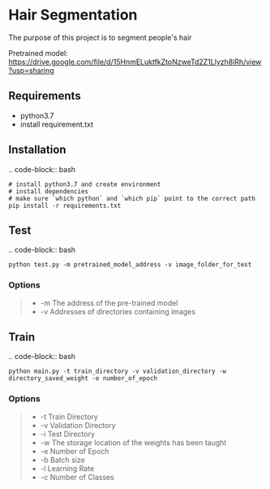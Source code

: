 Hair Segmentation
===========
The purpose of this project is to segment people's hair


Pretrained model: https://drive.google.com/file/d/15HnmELuktfkZtoNzweTd2Z1Llyzh8iRh/view?usp=sharing




Requirements
------------
- python3.7
- install requirement.txt

Installation
---------------


.. code-block:: bash

    # install python3.7 and create environment
    # install dependencies
    # make sure `which python` and `which pip` point to the correct path
    pip install -r requirements.txt

Test
-------------------------------------

.. code-block:: bash

    python test.py -m pretrained_model_address -v image_folder_for_test
### Options
>- -m The address of the pre-trained model
>- -v Addresses of directories containing images

Train
---------------------------------------

.. code-block:: bash
    
    python main.py -t train_directory -v validation_directory -w directory_saved_weight -e number_of_epoch

### Options
>- -t Train Directory
>- -v Validation Directory
>- -i Test Directory
>- -w The storage location of the weights has been taught
>- -e Number of Epoch
>- -b Batch size
>- -l Learning Rate
>- -c Number of Classes